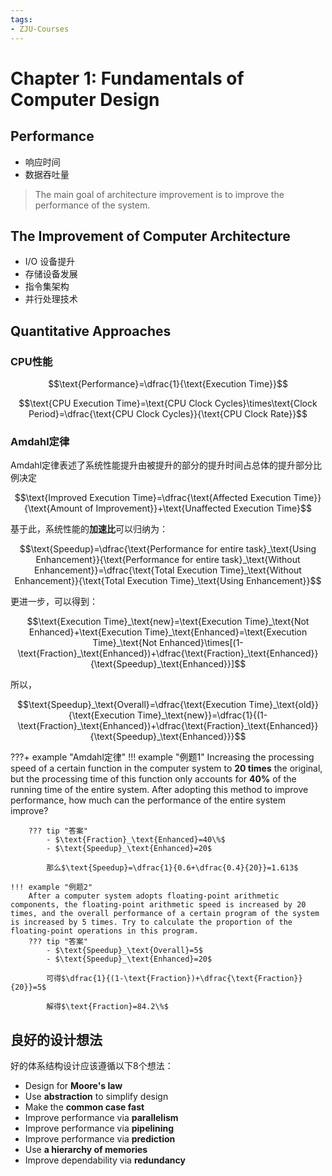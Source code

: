 ```yaml
---
tags:
- ZJU-Courses
---
```


# Chapter 1: Fundamentals of Computer Design

## Performance

- 响应时间
- 数据吞吐量

> The main goal of architecture improvement is to improve the performance of the system.

## The Improvement of Computer Architecture

- I/O 设备提升
- 存储设备发展
- 指令集架构
- 并行处理技术

## Quantitative Approaches

### CPU性能

$$\text{Performance}=\dfrac{1}{\text{Execution Time}}$$

$$\text{CPU Execution Time}=\text{CPU Clock Cycles}\times\text{Clock Period}=\dfrac{\text{CPU Clock Cycles}}{\text{CPU Clock Rate}}$$

### Amdahl定律

Amdahl定律表述了系统性能提升由被提升的部分的提升时间占总体的提升部分比例决定

$$\text{Improved Execution Time}=\dfrac{\text{Affected Execution Time}}{\text{Amount of Improvement}}+\text{Unaffected Execution Time}$$

基于此，系统性能的**加速比**可以归纳为：

$$\text{Speedup}=\dfrac{\text{Performance for entire task}_\text{Using Enhancement}}{\text{Performance for entire task}_\text{Without Enhancement}}=\dfrac{\text{Total Execution Time}_\text{Without Enhancement}}{\text{Total Execution Time}_\text{Using Enhancement}}$$

更进一步，可以得到：

$$\text{Execution Time}_\text{new}=\text{Execution Time}_\text{Not Enhanced}+\text{Execution Time}_\text{Enhanced}=\text{Execution Time}_\text{Not Enhanced}\times[(1-\text{Fraction}_\text{Enhanced})+\dfrac{\text{Fraction}_\text{Enhanced}}{\text{Speedup}_\text{Enhanced}}]$$

所以，

$$\text{Speedup}_\text{Overall}=\dfrac{\text{Execution Time}_\text{old}}{\text{Execution Time}_\text{new}}=\dfrac{1}{(1-\text{Fraction}_\text{Enhanced})+\dfrac{\text{Fraction}_\text{Enhanced}}{\text{Speedup}_\text{Enhanced}}}$$

???+ example "Amdahl定律"
    !!! example "例题1"
        Increasing the processing speed of a certain function in the computer system to **20 times** the original, but the processing time of this function only accounts for **40%** of the running time of the entire system. After adopting this method to improve performance, how much can the performance of the entire system improve?

        ??? tip "答案"
            - $\text{Fraction}_\text{Enhanced}=40\%$
            - $\text{Speedup}_\text{Enhanced}=20$

            那么$\text{Speedup}=\dfrac{1}{0.6+\dfrac{0.4}{20}}=1.613$

    !!! example "例题2"
        After a computer system adopts floating-point arithmetic components, the floating-point arithmetic speed is increased by 20 times, and the overall performance of a certain program of the system is increased by 5 times. Try to calculate the proportion of the floating-point operations in this program.
        ??? tip "答案"
            - $\text{Speedup}_\text{Overall}=5$
            - $\text{Speedup}_\text{Enhanced}=20$

            可得$\dfrac{1}{(1-\text{Fraction})+\dfrac{\text{Fraction}}{20}}=5$

            解得$\text{Fraction}=84.2\%$

## 良好的设计想法

好的体系结构设计应该遵循以下8个想法：

- Design for **Moore's law**
- Use **abstraction** to simplify design
- Make the **common case fast**
- Improve performance via **parallelism**
- Improve performance via **pipelining**
- Improve performance via **prediction**
- Use **a hierarchy of memories**
- Improve dependability via **redundancy**
